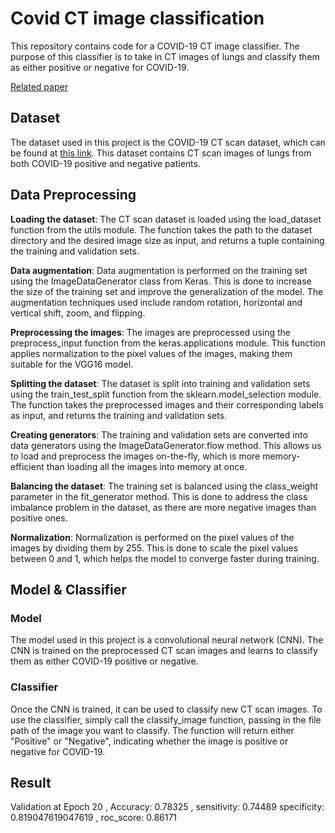 # Covid CT image classification

This repository contains code for a COVID-19 CT image classifier. The purpose of this classifier is to take in CT images of lungs and classify them as either positive or negative for COVID-19.

[Related paper](https://arxiv.org/pdf/2003.13865.pdf)
## Dataset

The dataset used in this project is the COVID-19 CT scan dataset, which can be found at [this link](https://github.com/UCSD-AI4H/COVID-CT). This dataset contains CT scan images of lungs from both COVID-19 positive and negative patients.
## Data Preprocessing

**Loading the dataset**: The CT scan dataset is loaded using the load_dataset function from the utils module. The function takes the path to the dataset directory and the desired image size as input, and returns a tuple containing the training and validation sets.

**Data augmentation**: Data augmentation is performed on the training set using the ImageDataGenerator class from Keras. This is done to increase the size of the training set and improve the generalization of the model. The augmentation techniques used include random rotation, horizontal and vertical shift, zoom, and flipping.

**Preprocessing the images**: The images are preprocessed using the preprocess_input function from the keras.applications module. This function applies normalization to the pixel values of the images, making them suitable for the VGG16 model.

**Splitting the dataset**: The dataset is split into training and validation sets using the train_test_split function from the sklearn.model_selection module. The function takes the preprocessed images and their corresponding labels as input, and returns the training and validation sets.

**Creating generators**: The training and validation sets are converted into data generators using the ImageDataGenerator.flow method. This allows us to load and preprocess the images on-the-fly, which is more memory-efficient than loading all the images into memory at once.

**Balancing the dataset**: The training set is balanced using the class_weight parameter in the fit_generator method. This is done to address the class imbalance problem in the dataset, as there are more negative images than positive ones.

**Normalization**: Normalization is performed on the pixel values of the images by dividing them by 255. This is done to scale the pixel values between 0 and 1, which helps the model to converge faster during training.
## Model & Classifier

### Model
The model used in this project is a convolutional neural network (CNN). The CNN is trained on the preprocessed CT scan images and learns to classify them as either COVID-19 positive or negative.

### Classifier
Once the CNN is trained, it can be used to classify new CT scan images. To use the classifier, simply call the classify_image function, passing in the file path of the image you want to classify. The function will return either "Positive" or "Negative", indicating whether the image is positive or negative for COVID-19.
## Result

Validation at Epoch 20 , Accuracy: 0.78325 , sensitivity: 0.74489 specificity: 0.819047619047619 , roc_score: 0.86171

